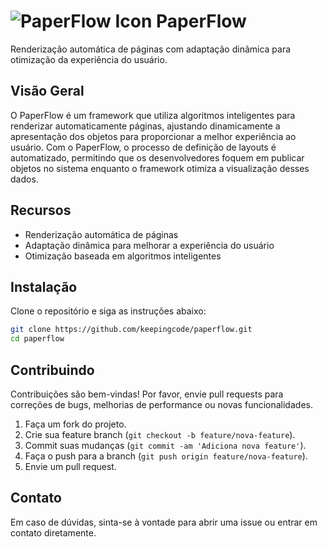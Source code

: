 # ![PaperFlow Icon](https://raw.githubusercontent.com/keepingcode/paperflow/main/favicon.ico) PaperFlow

Renderização automática de páginas com adaptação dinâmica para otimização da experiência do usuário.

## Visão Geral

O PaperFlow é um framework que utiliza algoritmos inteligentes para renderizar automaticamente páginas, ajustando dinamicamente a apresentação dos objetos para proporcionar a melhor experiência ao usuário. Com o PaperFlow, o processo de definição de layouts é automatizado, permitindo que os desenvolvedores foquem em publicar objetos no sistema enquanto o framework otimiza a visualização desses dados.

## Recursos

- Renderização automática de páginas
- Adaptação dinâmica para melhorar a experiência do usuário
- Otimização baseada em algoritmos inteligentes

## Instalação

Clone o repositório e siga as instruções abaixo:

```bash
git clone https://github.com/keepingcode/paperflow.git
cd paperflow
```

## Contribuindo

Contribuições são bem-vindas! Por favor, envie pull requests para correções de bugs, melhorias de performance ou novas funcionalidades.

1. Faça um fork do projeto.
2. Crie sua feature branch (`git checkout -b feature/nova-feature`).
3. Commit suas mudanças (`git commit -am 'Adiciona nova feature'`).
4. Faça o push para a branch (`git push origin feature/nova-feature`).
5. Envie um pull request.

## Contato

Em caso de dúvidas, sinta-se à vontade para abrir uma issue ou entrar em contato diretamente.
